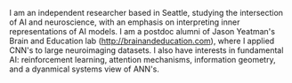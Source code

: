 I am an independent researcher based in Seattle, studying the intersection of AI and neuroscience, with an emphasis on interpreting inner representations of AI models. I am a postdoc alumni of Jason Yeatman's Brain and Education lab (http://brainandeducation.com), where I applied CNN's to large neuroimaging datasets.
I also have interests in fundamental AI: reinforcement learning, attention mechanisms, information geometry, and a dyanmical systems view of ANN's.

